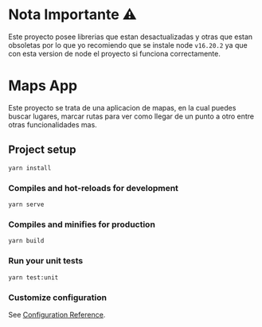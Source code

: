 # Nota Importante ⚠️

Este proyecto posee librerias que estan desactualizadas y otras que estan obsoletas por lo que yo recomiendo que se instale node ```v16.20.2``` ya que con esta version de node el proyecto si funciona correctamente.

# Maps App

Este proyecto se trata de una aplicacion de mapas, en la cual puedes buscar lugares, marcar rutas para ver como llegar de un punto a otro entre otras funcionalidades mas.

## Project setup
```
yarn install
```

### Compiles and hot-reloads for development
```
yarn serve
```

### Compiles and minifies for production
```
yarn build
```

### Run your unit tests
```
yarn test:unit
```

### Customize configuration
See [Configuration Reference](https://cli.vuejs.org/config/).
